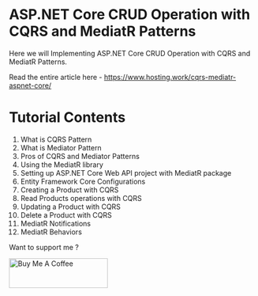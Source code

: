 # ASP.NET Core CRUD Operation with CQRS and MediatR Patterns

Here we will Implementing ASP.NET Core CRUD Operation with CQRS and MediatR Patterns.

Read the entire article here - https://www.hosting.work/cqrs-mediatr-aspnet-core/

# Tutorial Contents
1. What is CQRS Pattern
2. What is Mediator Pattern
3. Pros of CQRS and Mediator Patterns
4. Using the MediatR library
5. Setting up ASP.NET Core Web API project with MediatR package
6. Entity Framework Core Configurations
7. Creating a Product with CQRS
8. Read Products operations with CQRS
9. Updating a Product with CQRS
10. Delete a Product with CQRS
11. MediatR Notifications
12. MediatR Behaviors

Want to support me ?

<a href="https://www.buymeacoffee.com/YogYogi" target="_blank"><img src="https://cdn.buymeacoffee.com/buttons/v2/default-yellow.png" alt="Buy Me A Coffee" width="200"  style="height: 60px !important;width: 200px !important;" ></a>
